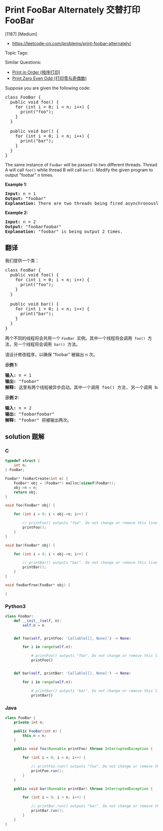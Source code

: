 # Print FooBar Alternately 交替打印 FooBar

[1187] [Medium]

- https://leetcode-cn.com/problems/print-foobar-alternately/

Topic Tags:

Similar Questions:

- [Print in Order (按序打印)](https://leetcode-cn.com/problems/print-in-order/)
- [Print Zero Even Odd (打印零与奇偶数)](https://leetcode-cn.com/problems/print-zero-even-odd/)

Suppose you are given the following code:

<pre>class FooBar {
  public void foo() {
&nbsp; &nbsp; for (int i = 0; i &lt; n; i++) {
&nbsp; &nbsp; &nbsp; print("foo");
&nbsp;   }
  }

  public void bar() {
&nbsp; &nbsp; for (int i = 0; i &lt; n; i++) {
&nbsp; &nbsp; &nbsp; print("bar");
&nbsp; &nbsp; }
  }
}
</pre>

The same instance of `FooBar` will be passed to two different threads. Thread A will call `foo()` while thread B will call `bar()`. Modify the given program to output "foobar" _n_ times.

**Example 1:**

<pre><b>Input:</b> n = 1
<b>Output:</b> "foobar"
<strong>Explanation:</strong> There are two threads being fired asynchronously. One of them calls foo(), while the other calls bar(). "foobar" is being output 1 time.
</pre>

**Example 2:**

<pre><b>Input:</b> n = 2
<b>Output:</b> "foobarfoobar"
<strong>Explanation:</strong> "foobar" is being output 2 times.
</pre>

## 翻译

我们提供一个类：

<pre>class FooBar {
  public void foo() {
&nbsp; &nbsp; for (int i = 0; i &lt; n; i++) {
&nbsp; &nbsp; &nbsp; print("foo");
&nbsp;   }
  }

  public void bar() {
&nbsp; &nbsp; for (int i = 0; i &lt; n; i++) {
&nbsp; &nbsp; &nbsp; print("bar");
&nbsp; &nbsp; }
  }
}
</pre>

两个不同的线程将会共用一个 `FooBar`  实例。其中一个线程将会调用  `foo()`  方法，另一个线程将会调用  `bar()`  方法。

请设计修改程序，以确保 "foobar" 被输出 n 次。

**示例 1:**

<pre><strong>输入:</strong> n = 1
<strong>输出:</strong> "foobar"
<strong>解释:</strong> 这里有两个线程被异步启动。其中一个调用 foo() 方法, 另一个调用 bar() 方法，"foobar" 将被输出一次。
</pre>

**示例 2:**

<pre><strong>输入:</strong> n = 2
<strong>输出:</strong> "foobarfoobar"
<strong>解释:</strong> "foobar" 将被输出两次。
</pre>

## solution 题解

### C

```c
typedef struct {
    int n;
} FooBar;

FooBar* fooBarCreate(int n) {
    FooBar* obj = (FooBar*) malloc(sizeof(FooBar));
    obj->n = n;
    return obj;
}

void foo(FooBar* obj) {

    for (int i = 0; i < obj->n; i++) {

        // printFoo() outputs "foo". Do not change or remove this line.
        printFoo();
    }
}

void bar(FooBar* obj) {

    for (int i = 0; i < obj->n; i++) {

        // printBar() outputs "bar". Do not change or remove this line.
        printBar();
    }
}

void fooBarFree(FooBar* obj) {

}
```

### Python3

```python
class FooBar:
    def __init__(self, n):
        self.n = n


    def foo(self, printFoo: 'Callable[[], None]') -> None:

        for i in range(self.n):

            # printFoo() outputs "foo". Do not change or remove this line.
        	printFoo()


    def bar(self, printBar: 'Callable[[], None]') -> None:

        for i in range(self.n):

            # printBar() outputs "bar". Do not change or remove this line.
        	printBar()
```

### Java

```java
class FooBar {
    private int n;

    public FooBar(int n) {
        this.n = n;
    }

    public void foo(Runnable printFoo) throws InterruptedException {

        for (int i = 0; i < n; i++) {

        	// printFoo.run() outputs "foo". Do not change or remove this line.
        	printFoo.run();
        }
    }

    public void bar(Runnable printBar) throws InterruptedException {

        for (int i = 0; i < n; i++) {

            // printBar.run() outputs "bar". Do not change or remove this line.
        	printBar.run();
        }
    }
}
```
